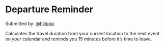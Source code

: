 # Departure Reminder

Submitted by: [@hiilppp](https://twitter.com/hiilppp)

Calculates the travel duration from your current location to the next event on your calendar and reminds you 15 minutes before it’s time to leave.
